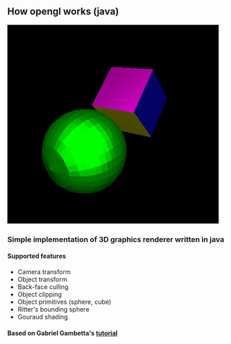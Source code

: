 ## How opengl works (java)

![Alt Text](https://github.com/jet-black/how-opengl-works/blob/master/demo/demo.gif?raw=true)

### Simple implementation of 3D graphics renderer written in java

#### Supported features
* Camera transform
* Object transform
* Back-face culling
* Object clipping
* Object primitives (sphere, cube)
* Ritter's bounding sphere
* Gouraud shading

#### Based on Gabriel Gambetta's [tutorial](http://www.gabrielgambetta.com/computer-graphics-from-scratch/table-of-contents.html)



 
